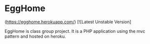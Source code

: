 # EggHome 
(https://egghome.herokuapp.com/) [![Latest Unstable Version]

EggHome is class group project. It is a PHP application using the mvc pattern and hosted on heroku.

